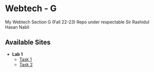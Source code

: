 # Webtech - G

My Webtech Section G (Fall 22-23) Repo under respectable Sir Rashidul Hasan Nabil

## Available Sites

- **Lab 1**
  - [Task 1](https://abir-tx.github.io/webtech/lab1/task1/)
  - [Task 2](https://abir-tx.github.io/webtech/lab1/task2/)
